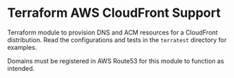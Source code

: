 # Terraform AWS CloudFront Support
Terraform module to provision DNS and ACM resources for a CloudFront distribution. Read the configurations and tests in the `terratest` directory for examples.

Domains must be registered in AWS Route53 for this module to function as intended.